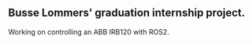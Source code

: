 Busse Lommers' graduation internship project.
-------
Working on controlling an ABB IRB120 with ROS2.

